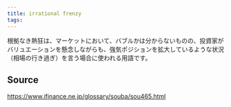 ```yaml
---
title: irrational frenzy
tags: 
---
```


根拠なき熱狂は、マーケットにおいて、バブルかは分からないものの、投資家がバリュエーションを懸念しながらも、強気ポジションを拡大しているような状況（相場の行き過ぎ）を言う場合に使われる用語です。

## Source
https://www.ifinance.ne.jp/glossary/souba/sou465.html